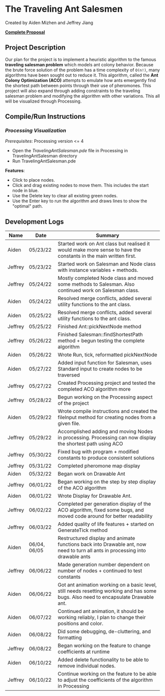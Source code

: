 # **The Traveling Ant Salesmen**

Created by Aiden Mizhen and Jeffrey Jiang

[**Complete
Proposal**](https://docs.google.com/document/d/1Vkc-bQuLZKICPwXoo_w7NjEORyUwMkhjVnNt5RsR-es/edit?usp=sharing)

## **Project Description**

Our plan for the project is to implement a heuristic algorithm to the famous **traveling salesman problem** which models
ant colony behavior. Because the brute force solution of the problem has a time complexity of `O(n!)`, many algorithms
have been sought out to reduce it. This algorithm, called the **Ant Colony Optimization (ACO)** attempts to emulate how
ants emergently find the shortest path between points through their use of pheromones. This project will also expand
through adding constraints to the traveling salesman problem and modifying the algorithm with other variations. This all
will be visualized through Processing.

## **Compile/Run Instructions**

[//]: # (### *Non-Visual Algorithm With Standard Input*)

[//]: # ()
[//]: # (* Compile Salesman.java.)

[//]: # (* Run without arguments.)

[//]: # (* Use standard input to populate the nodes. Write one coordinate per line and format as x,y. The first coordinate is the)

[//]: # (  start node.)

[//]: # (* Result will be printed to terminal.)

[//]: # ()
[//]: # (### *Non-Visual Algorithm With File Input*)

[//]: # ()
[//]: # (* Compile Salesman.java.)

[//]: # (* Run with the filename of the input file as the argument.)

[//]: # (* The file should be in the same directory as Salesman.java, and should be formatted with one coordinate as x,y per)

[//]: # (  line.)

### *Processing Visualization*

*Prerequisites*: Processing version <= 4 

* Open the *TravelingAntSalesman.pde* file in Processing in TravelingAntSalesman directory
* Run TravelingAntSalesman.pde

**Features**:

* Click to place nodes.
* Click and drag existing nodes to move them. This includes the start node in blue.
* Use the Delete key to clear all existing green nodes.
* Use the Enter key to run the algorithm and draws lines to show the "optimal" path. 

## **Development Logs**

| Name    | Date         | Summary                                                                                                                             |
| ------- | ------------ | ----------------------------------------------------------------------------------------------------------------------------------- |
| Aiden   | 05/23/22     | Started work on Ant class but realised it would make more sense to have the constants in the main written first.                    |
| Jeffrey | 05/23/22     | Started work on Salesman and Node class with instance variables + methods.                                                          |
| Jeffrey | 05/24/22     | Mostly completed Node class and moved some methods to Salesman. Also continued work on Salesman class.                              |
| Aiden   | 05/24/22     | Resolved merge conflicts, added several utility functions to the ant class.                                                         |
| Aiden   | 05/25/22     | Resolved merge conflicts, added several utility functions to the ant class.                                                         |
| Jeffrey | 05/25/22     | Finished Ant::pickNextNode method                                                                                                   |
| Jeffrey | 05/26/22     | Finished Salesman::findShortestPath method + begun testing the complete algorithm                                                   |
| Aiden   | 05/26/22     | Wrote Run, tick, reformatted pickNextNode                                                                                           |
| Aiden   | 05/27/22     | Added input function for Salesman, uses Standard input to create nodes to be traversed                                              |
| Jeffrey | 05/27/22     | Created Processing project and tested the completed ACO algorithm more                                                              |
| Jeffrey | 05/28/22     | Begun working on the Processing aspect of the project                                                                               |
| Aiden   | 05/29/22     | Wrote compile instructions and created the fileInput method for creating nodes from a given file.                                   |
| Jeffrey | 05/29/22     | Accomplished adding and moving Nodes in processing. Processing can now display the shortest path using ACO                          |
| Jeffrey | 05/30/22     | Fixed bug with program + modified constants to produce consistent solutions                                                         |
| Jeffrey | 05/31/22     | Completed pheromone map display                                                                                                     |
| Aiden   | 05/32/22     | Began work on Drawable Ant                                                                                                          |
| Jeffrey | 06/01/22     | Began working on the step by step display of the ACO algorithm                                                                      |
| Aiden   | 06/01/22     | Wrote Display for Drawable Ant.                                                                                                     |
| Jeffrey | 06/02/22     | Completed per generation display of the ACO algorithm, fixed some bugs, and moved code around for better readability                |
| Jeffrey | 06/03/22     | Added quality of life features + started on GenerateTick method                                                                     |
| Aiden   | 06/04, 06/05 | Restructured display and animate functions back into Drawable ant, now need to turn all ants in processing into drawable ants       |
| Jeffrey | 06/06/22     | Made generation number dependent on number of nodes + continued to test constants                                                   |
| Aiden   | 06/06/22     | Got ant animation working on a basic level, still needs resetting working and has some bugs. Also need to encapsulate Drawable ant. |
| Aiden   | 06/07/22     | Continued ant animation, it should be working reliably, I plan to change their positions and color.                                 |
| Aiden   | 06/08/22     | Did some debugging, de-cluttering, and formatting                                                                                   |
| Jeffrey | 06/08/22     | Began working on the feature to change coefficients at runtime                                                                      |
| Aiden   | 06/10/22     | Added delete functionality to be able to remove individual nodes.                                                                   |
| Jeffrey | 06/10/22     | Continue working on the feature to be able to adjust the coefficients of the algorithm in Processing                                |
